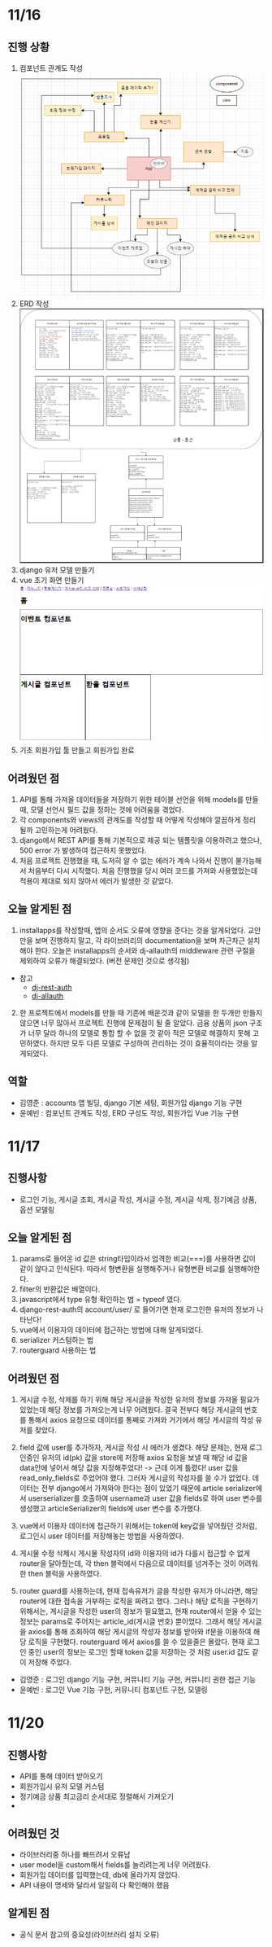 # 11/16
## 진행 상황
1. 컴포넌트 관계도 작성
![Alt text](images/component.png)
2. ERD 작성
![Alt text](images/erd.png)
3. django 유저 모델 만들기
4. vue 초기 화면 만들기
![Alt text](images/vue_first.png)
5. 기초 회원가입 툴 만들고 회원가입 완료
## 어려웠던 점
1. API를 통해 가져올 데이터들을 저장하기 위한 테이블 선언을 위해 models를 만들때, 모델 선언시 필드 값을 정하는 것에 어려움을 겪었다.
2. 각 components와 views의 관계도를 작성할 때 어떻게 작성해야 깔끔하게 정리 될까 고민하는게 어려웠다.
3. django에서 REST API를 통해 기본적으로 제공 되는 템플릿을 이용하려고 했으나, 500 error 가 발생하여 접근하지 못했었다.
4. 처음 프로젝트 진행했을 때, 도저히 알 수 없는 에러가 계속 나와서 진행이 불가능해서 처음부터 다시 시작했다. 처음 진행했을 당시 여러 코드를 가져와 사용했었는데 적용이 제대로 되지 않아서 에러가 발생한 것 같았다.
## 오늘 알게된 점
1. installapps를 작성할때, 앱의 순서도 오류에 영향을 준다는 것을 알게되었다. 교안만을 보며 진행하지 말고, 각 라이브러리의 documentation을 보며 차근차근 설치해야 한다.
오늘은 installapps의 순서와 dj-allauth의 middleware 관련 구절을 제외하여 오류가 해결되었다. (버전 문제인 것으로 생각됨)
- 참고
  - [dj-rest-auth](https://github.com/iMerica/dj-rest-auth)
  - [dj-allauth](https://docs.allauth.org/en/latest/installation/quickstart.html)

2. 한 프로젝트에서 models를 만들 때 기존에 배운것과 같이 모델을 한 두개만 만들지 않으면 너무 많아서 프로젝트 진행에 문제점이 될 줄 알았다. 금융 상품의 json 구조가 너무 달라 하나의 모델로 통합 할 수 없을 것 같아 적은 모델로 해결하지 못해 고민하였다. 하지만 모두 다른 모델로 구성하여 관리하는 것이 효율적이라는 것을 알게되었다.

## 역할
- 김영준 : accounts 앱 빌딩, django 기본 세팅, 회원가입 django 기능 구현
- 윤예빈 : 컴포넌트 관계도 작성, ERD 구성도 작성, 회원가입 Vue 기능 구현

# 11/17
## 진행사항
- 로그인 기능, 게시글 조회, 게시글 작성, 게시글 수정, 게시글 삭제, 정기예금 상품, 옵션 모델링
## 오늘 알게된 점
1. params로 들어온 id 값은 string타입이라서 엄격한 비교(===)를 사용하면 값이 같이 않다고 인식된다. 따라서 형변환을 실행해주거나 유형변환 비교를 실행해야한다.
2. filter의 반환값은 배열이다.
3. javascript에서 type 유형 확인하는 법 = typeof 였다.
4. django-rest-auth의 account/user/ 로 들어가면 현재 로그인한 유저의 정보가 나타난다! 
5. vue에서 이용자의 데이터에 접근하는 방법에 대해 알게되었다.
6. serializer 커스텀하는 법
7. routerguard 사용하는 법



## 어려웠던 점
1. 게시글 수정, 삭제를 하기 위해 해당 게시글을 작성한 유저의 정보를 가져올 필요가 있었는데 해당 정보를 가져오는게 너무 어려웠다. 결국 전부다 해당 게시글의 번호를 통해서 axios 요청으로 데이터를 통째로 가져와 거기에서 해당 게시글의 작성 유저를 찾았다.
2. field 값에 user를 추가하자, 게시글 작성 시 에러가 생겼다. 해당 문제는, 현재 로그인중인 유저의 id(pk) 값을 store에 저장해 axios 요청을 보낼 때 해당 id 값을 data안에 넣어서 해당 값을 지정해주었다!
   -> 근데 이게 틀렸다!
   user 값을 read_only_fields로 주었어야 했다. 그러자 게시글의 작성자를 쓸 수가 없었다. 데이터는 전부 django에서 가져와야 한다는 점이 있었기 때문에
   article serializer에서 userserializer를 호출하여 username과 user 값을 fields로 하여 user 변수를 생성했고 articleSerializer의 fields에 user 변수를 추가했다.
3. vue에서 이용자 데이터에 접근하기 위해서는 token에 key값을 넣어줬던 것처럼, 로그인시 user 데이터를 저장해놓는 방법을 사용하였다.
4. 게시물 수정 삭제시 게시물 작성자의 id와 이용자의 id가 다를시 접근할 수 없게 router을 달아줬는데, 각 then 블럭에서 다음으로 데이터를 넘겨주는 것이 어려워 한 then 블럭을 사용하였다.

5. router guard를 사용하는데, 현재 접속유저가 글을 작성한 유저가 아니라면, 해당 router에 대한 접속을 거부하는 로직을 짜려고 했다. 그러나 해당 로직을 구현하기 위해서는, 게시글을 작성한 user의 정보가 필요했고, 현재 router에서 얻을 수 있는 정보는 params로 주어지는 article_id(게시글 번호) 뿐이었다.
그래서 해당 게시글을 axios를 통해 조회하여 해당 게시글의 작성자 정보를 받아와 if문을 이용하여 해당 로직을 구현했다. routerguard 에서 axios를 쓸 수 있을줄은 몰랐다. 현재 로그인 중인 user의 정보는 로그인 할때 token 값을 저장하는 것 처럼 user.id 값도 같이 저장해 주었다.

- 김영준 : 로그인 django 기능 구현, 커뮤니티 기능 구현, 커뮤니티 권한 접근 기능
- 윤예빈 :  로그인 Vue 기능 구현, 커뮤니티 컴포넌트 구현, 모델링


# 11/20
## 진행사항
- API를 통해 데이터 받아오기
- 회원가입시 유저 모델 커스텀
- 정기예금 상품 최고금리 순서대로 정렬해서 가져오기
- 




## 어려웠던 것
- 라이브러리중 하나를 빠뜨려서 오류남
- user model을 custom해서 fields를 늘리려는게 너무 어려웠다. 
- 회원가입 데이터를 입력했는데, db에 올라가지 않았다.
- API 내용이 명세와 달라서 일일히 다 확인해야 했음



## 알게된 점
- 공식 문서 참고의 중요성(라이브러리 설치 오류)